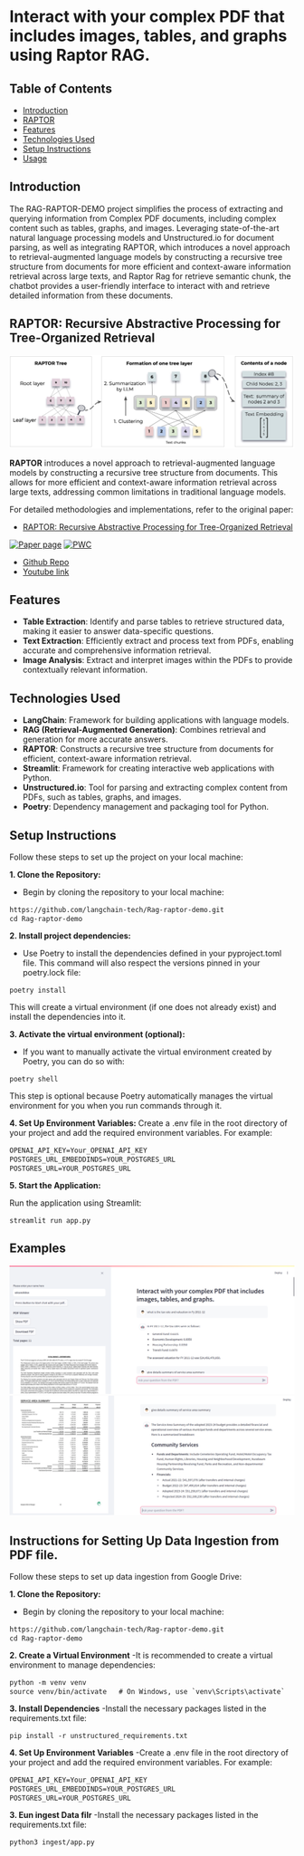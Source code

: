 # Interact with your complex PDF that includes images, tables, and graphs using Raptor RAG.


## Table of Contents

- [Introduction](#introduction)
- [RAPTOR](#Recursive-Abstractive-Processing-for-Tree-Organized-Retrieval)
- [Features](#features)
- [Technologies Used](#technologies-used)
- [Setup Instructions](#setup-instructions)
- [Usage](#usage)


## Introduction

The RAG-RAPTOR-DEMO project simplifies the process of extracting and querying information from Complex PDF documents, including complex content such as tables, graphs, and images. Leveraging state-of-the-art natural language processing models and Unstructured.io for document parsing, as well as integrating RAPTOR, which introduces a novel approach to retrieval-augmented language models by constructing a recursive tree structure from documents for more efficient and context-aware information retrieval across large texts, and Raptor Rag for retrieve semantic chunk, the chatbot provides a user-friendly interface to interact with and retrieve detailed information from these documents.


## RAPTOR: Recursive Abstractive Processing for Tree-Organized Retrieval

<picture>
  <source media="(prefers-color-scheme: dark)" srcset="data/raptor_dark.png">
  <img alt="Shows an illustrated sun in light color mode and a moon with stars in dark color mode." src="data/raptor.jpg">
</picture>

**RAPTOR** introduces a novel approach to retrieval-augmented language models by constructing a recursive tree structure from documents. This allows for more efficient and context-aware information retrieval across large texts, addressing common limitations in traditional language models. 


For detailed methodologies and implementations, refer to the original paper:

- [RAPTOR: Recursive Abstractive Processing for Tree-Organized Retrieval](https://arxiv.org/abs/2401.18059)

[![Paper page](https://huggingface.co/datasets/huggingface/badges/resolve/main/paper-page-sm.svg)](https://huggingface.co/papers/2401.18059)
[![PWC](https://img.shields.io/endpoint.svg?url=https://paperswithcode.com/badge/raptor-recursive-abstractive-processing-for/question-answering-on-quality)](https://paperswithcode.com/sota/question-answering-on-quality?p=raptor-recursive-abstractive-processing-for)

- [Github Repo](https://github.com/parthsarthi03/raptor)
- [Youtube link](https://youtu.be/jbGchdTL7d0?si=Pfc_3vpXw8QdJP5T)

## Features

- **Table Extraction**: Identify and parse tables to retrieve structured data, making it easier to answer data-specific questions.
- **Text Extraction**: Efficiently extract and process text from PDFs, enabling accurate and comprehensive information retrieval.
- **Image Analysis**: Extract and interpret images within the PDFs to provide contextually relevant information.



## Technologies Used

- **LangChain**: Framework for building applications with language models.
- **RAG (Retrieval-Augmented Generation)**: Combines retrieval and generation for more accurate answers.
- **RAPTOR**: Constructs a recursive tree structure from documents for efficient, context-aware information retrieval.
- **Streamlit**: Framework for creating interactive web applications with Python.
- **Unstructured.io**: Tool for parsing and extracting complex content from PDFs, such as tables, graphs, and images.
- **Poetry**: Dependency management and packaging tool for Python.



## Setup Instructions

Follow these steps to set up the project on your local machine:

**1. Clone the Repository:**
- Begin by cloning the repository to your local machine:
```
https://github.com/langchain-tech/Rag-raptor-demo.git
cd Rag-raptor-demo
```

**2. Install project dependencies:**
- Use Poetry to install the dependencies defined in your pyproject.toml file. This command will also respect the versions pinned in your poetry.lock file:
```
poetry install
```
This will create a virtual environment (if one does not already exist) and install the dependencies into it.


**3. Activate the virtual environment (optional):**
- If you want to manually activate the virtual environment created by Poetry, you can do so with:
```
poetry shell
```
This step is optional because Poetry automatically manages the virtual environment for you when you run commands through it.

**4. Set Up Environment Variables:**
Create a .env file in the root directory of your project and add the required environment variables. For example:
```
OPENAI_API_KEY=Your_OPENAI_API_KEY
POSTGRES_URL_EMBEDDINDS=YOUR_POSTGRES_URL
POSTGRES_URL=YOUR_POSTGRES_URL
```
**5. Start the Application:**

Run the application using Streamlit:
```
streamlit run app.py
```

## Examples
![My test image](data/raptor1.png)
![My test image](data/raptor2.png)



## Instructions for Setting Up Data Ingestion from PDF file.

Follow these steps to set up data ingestion from Google Drive:

**1. Clone the Repository:**
- Begin by cloning the repository to your local machine:
```
https://github.com/langchain-tech/Rag-raptor-demo.git
cd Rag-raptor-demo
```

**2. Create a Virtual Environment**
-It is recommended to create a virtual environment to manage dependencies:
```
python -m venv venv
source venv/bin/activate   # On Windows, use `venv\Scripts\activate`
```

**3. Install Dependencies**
-Install the necessary packages listed in the requirements.txt file:
```
pip install -r unstructured_requirements.txt
```


**4. Set Up Environment Variables**
-Create a .env file in the root directory of your project and add the required environment variables. For example:
```
OPENAI_API_KEY=Your_OPENAI_API_KEY
POSTGRES_URL_EMBEDDINDS=YOUR_POSTGRES_URL
POSTGRES_URL=YOUR_POSTGRES_URL
```

**3. Eun ingest Data filr**
-Install the necessary packages listed in the requirements.txt file:
```
python3 ingest/app.py
```

